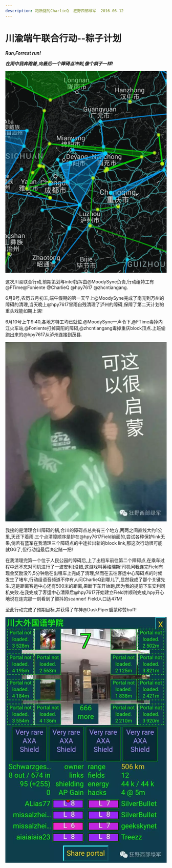 ```yaml
---
description: 跑断腿的CharlieQ  狂野西部绿军  2016-06-12
---
```


# 川渝端午联合行动--粽子计划

_**Run,Forrest run!**_

_**在雨中我奔跑着,向最后一个障碍点冲刺,像个疯子一样!**_

![&#x56FE;1 &#x884C;&#x52A8;gif\(by @EndlessV01d\)](../../.gitbook/assets/0.gif)

这次川渝联合行动,前期策划与intel指挥由@MoodySyne负责,行动组特工有@FTime@Foniente @CharlieQ @hpy7617 @zhcntiangang.

6月9号,农历五月初五,端午假期的第一天早上@MoodySyne完成了南充到万州的障碍的清理,当天晚上@hpy7617冒雨自残清理了泸州的障碍,保障了第二天计划的重头戏能如期上演!

6月10号上午9:40,各地方特工均已就位.@MoodySyne一声令下,@FTime毒掉内江火车站,@Foniente打掉简阳的障碍,@zhcntiangang毒掉重庆block顶点.上班偷跑出来的@hpy7617从泸州连接到茂县.

![&#x56FE;2 &#x5408;&#x5DDD;&#x533A;&#x9700;&#x8981;&#x6E05;&#x7406;&#x7684;&#x4E09;&#x4E2A;&#x969C;&#x788D;&#x70B9;](../../.gitbook/assets/640%20%282%29.webp)

我接的是清理合川障碍的锅,合川的障碍点总共有三个地方,两两之间直线大约1公里,天还下着雨.三个点清障顺序是排在@hpy7617Field前面的,尝试各种保护link无果,倘若有蓝军在我清理三个障碍点的中途拉出新的block link,那这次行动很可能就GG了,但行动组最后决定赌一把!

在我清理完第一个位于人民公园的障碍后,上了出租车前往第二个障碍点,在乘车过程中还不忘对司机进行了一波安利\(没错,这游戏叫英格瑞斯!司机问我连完Field有现金奖励没?\),5分钟后在出租车上完成了清理,然而在去往客运中心障碍点的时候发生了堵车,行动组语音频道不停有人问CharlieQ到哪儿了,显然我成了那个关键先生.这是距离客运中心还有500米的距离,果断下车开始跑,因为我的提前下车安利司机失败.在我完成了客运中心清障后@hpy7617开始建立Field并顺利完成,hpy开心地说在连完那一刻看到了颤抖的scanner! Field人口达47M!

至此行动完成了预期目标,并获得了车神@DuskPiper启蒙称赞buff!

![&#x56FE;3 &#x8F66;&#x8F66;](../../.gitbook/assets/640%20%281%29.webp)

